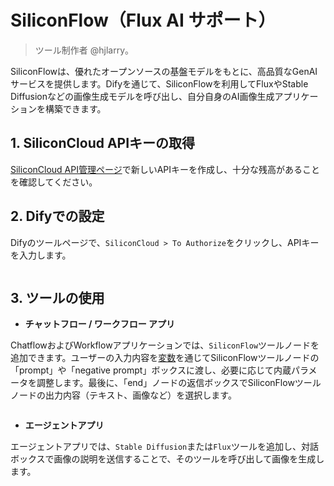 # SiliconFlow（Flux AI サポート）

> ツール制作者 @hjlarry。

SiliconFlowは、優れたオープンソースの基盤モデルをもとに、高品質なGenAIサービスを提供します。Difyを通じて、SiliconFlowを利用してFluxやStable Diffusionなどの画像生成モデルを呼び出し、自分自身のAI画像生成アプリケーションを構築できます。

## 1. SiliconCloud APIキーの取得

[SiliconCloud API管理ページ](https://cloud.siliconflow.cn/account/ak)で新しいAPIキーを作成し、十分な残高があることを確認してください。

## 2. Difyでの設定

Difyのツールページで、`SiliconCloud > To Authorize`をクリックし、APIキーを入力します。

<figure><img src="https://assets-docs.dify.ai/img/jp/tool-configuration/60148f07cd10c270fad8e49677f97748.webp" alt=""><figcaption></figcaption></figure>

## 3. ツールの使用

* **チャットフロー / ワークフロー アプリ**

ChatflowおよびWorkflowアプリケーションでは、`SiliconFlow`ツールノードを追加できます。ユーザーの入力内容を[変数](https://docs.dify.ai/v/ja-jp/guides/workflow/variables)を通じてSiliconFlowツールノードの「prompt」や「negative prompt」ボックスに渡し、必要に応じて内蔵パラメータを調整します。最後に、「end」ノードの返信ボックスでSiliconFlowツールノードの出力内容（テキスト、画像など）を選択します。

<figure><img src="https://assets-docs.dify.ai/img/jp/tool-configuration/df1f7f81b119e6bb2c62010dc5a8dc4a.webp" alt=""><figcaption></figcaption></figure>

* **エージェントアプリ**

エージェントアプリでは、`Stable Diffusion`または`Flux`ツールを追加し、対話ボックスで画像の説明を送信することで、そのツールを呼び出して画像を生成します。

<figure><img src="https://assets-docs.dify.ai/img/jp/tool-configuration/ca9d68592cbddf1e25a57284605270b5.webp" alt=""><figcaption></figcaption></figure>

<figure><img src="https://assets-docs.dify.ai/img/jp/tool-configuration/e26ed41f76b6b82ed0e084805e21e245.webp" alt=""><figcaption></figcaption></figure>
